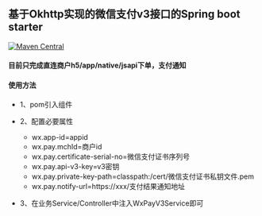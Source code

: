 ## 基于Okhttp实现的微信支付v3接口的Spring boot starter

[![Maven Central](https://maven-badges.herokuapp.com/maven-central/com.github.rwocj/wxpay-v3-spring-boot-starter/badge.svg)](https://maven-badges.herokuapp.com/maven-central/com.github.rwocj/wxpay-v3-spring-boot-starter)

#### 目前只完成直连商户h5/app/native/jsapi下单，支付通知

#### 使用方法

* 1、pom引入组件

* 2、配置必要属性
    * wx.app-id=appid
    * wx.pay.mchId=商户id
    * wx.pay.certificate-serial-no=微信支付证书序列号
    * wx.pay.api-v3-key=v3密钥
    * wx.pay.private-key-path=classpath:/cert/微信支付证书私钥文件.pem
    * wx.pay.notify-url=https://xxx/支付结果通知地址

* 3、在业务Service/Controller中注入WxPayV3Service即可
